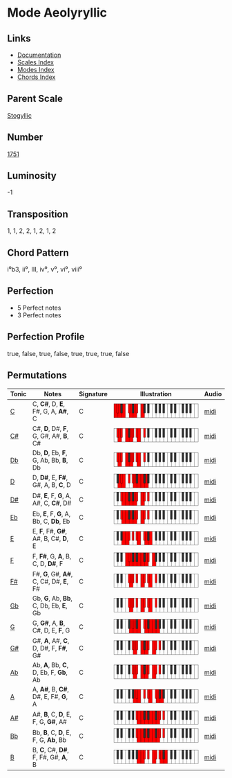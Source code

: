 # Mode Aeolyryllic

## Links

- [Documentation](README.md)
- [Scales Index](Scales.md)
- [Modes Index](Modes.md)
- [Chords Index](Chords.md)

## Parent Scale

[Stogyllic](ScaleStogyllic.md)

## Number

[1751](https://ianring.com/musictheory/scales/1751)

## Luminosity

-1

## Transposition

1, 1, 2, 2, 1, 2, 1, 2

## Chord Pattern

i⁰b3, ii⁰, III, iv⁰, v⁰, vi⁰, viii⁰

## Perfection

- 5 Perfect notes
- 3 Perfect notes

## Perfection Profile

true, false, true, false, true, true, true, false

## Permutations

| Tonic | Notes | Signature | Illustration | Audio |
|-------|-------|-----------|--------------|-------|
| [C](ModeCNaturalAeolyryllic.md) | C, **C#**, D, **E**, F#, G, A, **A#**, C | C | ![CNaturalAeolyryllic](ModeCNaturalAeolyryllic.png) | [midi](https://github.com/edipermadi/music/blob/main/docs/ModeCNaturalAeolyryllic.mid?raw=true) |
| [C#](ModeCSharpAeolyryllic.md) | C#, **D**, D#, **F**, G, G#, A#, **B**, C# | C | ![CSharpAeolyryllic](ModeCSharpAeolyryllic.png) | [midi](https://github.com/edipermadi/music/blob/main/docs/ModeCSharpAeolyryllic.mid?raw=true) |
| [Db](ModeDFlatAeolyryllic.md) | Db, **D**, Eb, **F**, G, Ab, Bb, **B**, Db | C | ![DFlatAeolyryllic](ModeDFlatAeolyryllic.png) | [midi](https://github.com/edipermadi/music/blob/main/docs/ModeDFlatAeolyryllic.mid?raw=true) |
| [D](ModeDNaturalAeolyryllic.md) | D, **D#**, E, **F#**, G#, A, B, **C**, D | C | ![DNaturalAeolyryllic](ModeDNaturalAeolyryllic.png) | [midi](https://github.com/edipermadi/music/blob/main/docs/ModeDNaturalAeolyryllic.mid?raw=true) |
| [D#](ModeDSharpAeolyryllic.md) | D#, **E**, F, **G**, A, A#, C, **C#**, D# | C | ![DSharpAeolyryllic](ModeDSharpAeolyryllic.png) | [midi](https://github.com/edipermadi/music/blob/main/docs/ModeDSharpAeolyryllic.mid?raw=true) |
| [Eb](ModeEFlatAeolyryllic.md) | Eb, **E**, F, **G**, A, Bb, C, **Db**, Eb | C | ![EFlatAeolyryllic](ModeEFlatAeolyryllic.png) | [midi](https://github.com/edipermadi/music/blob/main/docs/ModeEFlatAeolyryllic.mid?raw=true) |
| [E](ModeENaturalAeolyryllic.md) | E, **F**, F#, **G#**, A#, B, C#, **D**, E | C | ![ENaturalAeolyryllic](ModeENaturalAeolyryllic.png) | [midi](https://github.com/edipermadi/music/blob/main/docs/ModeENaturalAeolyryllic.mid?raw=true) |
| [F](ModeFNaturalAeolyryllic.md) | F, **F#**, G, **A**, B, C, D, **D#**, F | C | ![FNaturalAeolyryllic](ModeFNaturalAeolyryllic.png) | [midi](https://github.com/edipermadi/music/blob/main/docs/ModeFNaturalAeolyryllic.mid?raw=true) |
| [F#](ModeFSharpAeolyryllic.md) | F#, **G**, G#, **A#**, C, C#, D#, **E**, F# | C | ![FSharpAeolyryllic](ModeFSharpAeolyryllic.png) | [midi](https://github.com/edipermadi/music/blob/main/docs/ModeFSharpAeolyryllic.mid?raw=true) |
| [Gb](ModeGFlatAeolyryllic.md) | Gb, **G**, Ab, **Bb**, C, Db, Eb, **E**, Gb | C | ![GFlatAeolyryllic](ModeGFlatAeolyryllic.png) | [midi](https://github.com/edipermadi/music/blob/main/docs/ModeGFlatAeolyryllic.mid?raw=true) |
| [G](ModeGNaturalAeolyryllic.md) | G, **G#**, A, **B**, C#, D, E, **F**, G | C | ![GNaturalAeolyryllic](ModeGNaturalAeolyryllic.png) | [midi](https://github.com/edipermadi/music/blob/main/docs/ModeGNaturalAeolyryllic.mid?raw=true) |
| [G#](ModeGSharpAeolyryllic.md) | G#, **A**, A#, **C**, D, D#, F, **F#**, G# | C | ![GSharpAeolyryllic](ModeGSharpAeolyryllic.png) | [midi](https://github.com/edipermadi/music/blob/main/docs/ModeGSharpAeolyryllic.mid?raw=true) |
| [Ab](ModeAFlatAeolyryllic.md) | Ab, **A**, Bb, **C**, D, Eb, F, **Gb**, Ab | C | ![AFlatAeolyryllic](ModeAFlatAeolyryllic.png) | [midi](https://github.com/edipermadi/music/blob/main/docs/ModeAFlatAeolyryllic.mid?raw=true) |
| [A](ModeANaturalAeolyryllic.md) | A, **A#**, B, **C#**, D#, E, F#, **G**, A | C | ![ANaturalAeolyryllic](ModeANaturalAeolyryllic.png) | [midi](https://github.com/edipermadi/music/blob/main/docs/ModeANaturalAeolyryllic.mid?raw=true) |
| [A#](ModeASharpAeolyryllic.md) | A#, **B**, C, **D**, E, F, G, **G#**, A# | C | ![ASharpAeolyryllic](ModeASharpAeolyryllic.png) | [midi](https://github.com/edipermadi/music/blob/main/docs/ModeASharpAeolyryllic.mid?raw=true) |
| [Bb](ModeBFlatAeolyryllic.md) | Bb, **B**, C, **D**, E, F, G, **Ab**, Bb | C | ![BFlatAeolyryllic](ModeBFlatAeolyryllic.png) | [midi](https://github.com/edipermadi/music/blob/main/docs/ModeBFlatAeolyryllic.mid?raw=true) |
| [B](ModeBNaturalAeolyryllic.md) | B, **C**, C#, **D#**, F, F#, G#, **A**, B | C | ![BNaturalAeolyryllic](ModeBNaturalAeolyryllic.png) | [midi](https://github.com/edipermadi/music/blob/main/docs/ModeBNaturalAeolyryllic.mid?raw=true) |
